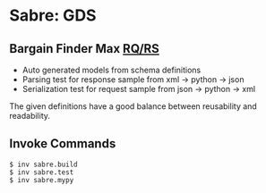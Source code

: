 # Sabre: GDS

## Bargain Finder Max [RQ/RS](https://developer.sabre.com/docs/rest_apis/air/search/bargain_finder_max)

- Auto generated models from schema definitions
- Parsing test for response sample from xml -> python -> json
- Serialization test for request sample from json -> python -> xml

The given definitions have a good balance between reusability and readability.

## Invoke Commands

```console
$ inv sabre.build
$ inv sabre.test
$ inv sabre.mypy
```
